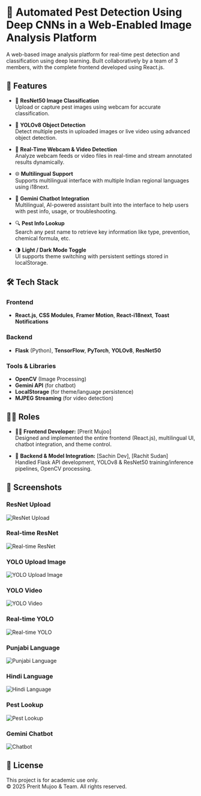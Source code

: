 # 🌾 Automated Pest Detection Using Deep CNNs in a Web-Enabled Image Analysis Platform

A web-based image analysis platform for real-time pest detection and classification using deep learning. Built collaboratively by a team of 3 members, with the complete frontend developed using React.js.

## 🚀 Features

- 🧠 **ResNet50 Image Classification**  
  Upload or capture pest images using webcam for accurate classification.

- 🎯 **YOLOv8 Object Detection**  
  Detect multiple pests in uploaded images or live video using advanced object detection.

- 🎥 **Real-Time Webcam & Video Detection**  
  Analyze webcam feeds or video files in real-time and stream annotated results dynamically.

- 🌐 **Multilingual Support**  
  Supports multilingual interface with multiple Indian regional languages using i18next.

- 💬 **Gemini Chatbot Integration**  
  Multilingual, AI-powered assistant built into the interface to help users with pest info, usage, or troubleshooting.

- 🔍 **Pest Info Lookup**  
  Search any pest name to retrieve key information like type, prevention, chemical formula, etc.

- 🌗 **Light / Dark Mode Toggle**  
  UI supports theme switching with persistent settings stored in localStorage.

## 🛠️ Tech Stack

### Frontend
- **React.js**, **CSS Modules**, **Framer Motion**, **React-i18next**, **Toast Notifications**

### Backend
- **Flask** (Python), **TensorFlow**, **PyTorch**, **YOLOv8**, **ResNet50**

### Tools & Libraries
- **OpenCV** (Image Processing)
- **Gemini API** (for chatbot)
- **LocalStorage** (for theme/language persistence)
- **MJPEG Streaming** (for video detection)

## 🧑‍💻 Roles

- 👨‍💻 **Frontend Developer:** [Prerit Mujoo]  
  Designed and implemented the entire frontend (React.js), multilingual UI, chatbot integration, and theme control.

- 🤖 **Backend & Model Integration:** [Sachin Dev], [Rachit Sudan]  
  Handled Flask API development, YOLOv8 & ResNet50 training/inference pipelines, OpenCV processing.

## 📸 Screenshots

### ResNet Upload
![ResNet Upload](Screenshots/ResNet-Upload.png)

### Real-time ResNet
![Real-time ResNet](Screenshots/Real-time-ResNet.png)

### YOLO Upload Image
![YOLO Upload Image](Screenshots/YOLO-Upload-Image.png)

### YOLO Video
![YOLO Video](Screenshots/YOLO-Video.png)

### Real-time YOLO
![Real-time YOLO](Screenshots/Real-time-YOLO.png)

### Punjabi Language
![Punjabi Language](Screenshots/Punjabi-Language.png)

### Hindi Language
![Hindi Language](Screenshots/Hindi-Language.png)

### Pest Lookup
![Pest Lookup](Screenshots/Pest-Lookup.png)

### Gemini Chatbot
![Chatbot](Screenshots/Chatbot.png)

## 📝 License

This project is for academic use only.  
© 2025 Prerit Mujoo & Team. All rights reserved.
